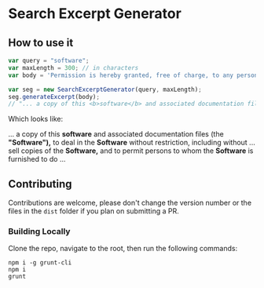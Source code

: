 # Search Excerpt Generator

## How to use it

```javascript
var query = "software";
var maxLength = 300; // in characters
var body = 'Permission is hereby granted, free of charge, to any person obtaining a copy of this software and associated documentation files (the "Software"), to deal in the Software without restriction, including without limitation the rights to use, copy, modify, merge, publish, distribute, sublicense, and/or sell copies of the Software, and to permit persons to whom the Software is furnished to do so, subject to the following conditions:.';

var seg = new SearchExcerptGenerator(query, maxLength);
seg.generateExcerpt(body);
// "... a copy of this <b>software</b> and associated documentation files (the <b>&quot;Software&quot;),</b> to deal in the <b>Software</b> without restriction, including without ... sell copies of the <b>Software,</b> and to permit persons to whom the <b>Software</b> is furnished to do ..."
```

Which looks like:

... a copy of this <b>software</b> and associated documentation files (the <b>&quot;Software&quot;),</b> to deal in the <b>Software</b> without restriction, including without ... sell copies of the <b>Software,</b> and to permit persons to whom the <b>Software</b> is furnished to do ...

## Contributing

Contributions are welcome, please don't change the version number or the files in the `dist` folder if you plan on submitting a PR.

### Building Locally

Clone the repo, navigate to the root, then run the following commands:

```
npm i -g grunt-cli
npm i
grunt
```
